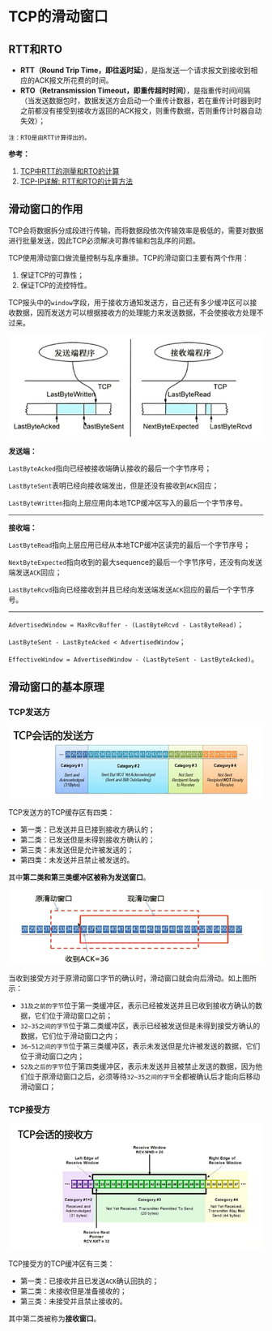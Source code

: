 # TCP的滑动窗口

## RTT和RTO

- **RTT（Round Trip Time，即往返时延）**，是指发送一个请求报文到接收到相应的ACK报文所花费的时间。
- **RTO（Retransmission Timeout，即重传超时时间）**，是指重传时间间隔（当发送数据包时，数据发送方会启动一个重传计数器，若在重传计时器到时之前都没有接受到接收方返回的ACK报文，则重传数据，否则重传计时器自动失效）；

`注：RTO是由RTT计算得出的。`

**参考：**

1.  [TCP中RTT的测量和RTO的计算](https://blog.csdn.net/zhangskd/article/details/7196707)
2. [TCP-IP详解: RTT和RTO的计算方法](https://blog.csdn.net/wdscq1234/article/details/52505191) 

## 滑动窗口的作用

TCP会将数据拆分成段进行传输，而将数据段依次传输效率是极低的，需要对数据进行批量发送，因此TCP必须解决可靠传输和包乱序的问题。

TCP使用滑动窗口做流量控制与乱序重排。TCP的滑动窗口主要有两个作用：

1. 保证TCP的可靠性；
2. 保证TCP的流控特性。

TCP报头中的`window`字段，用于接收方通知发送方，自己还有多少缓冲区可以接收数据，因而发送方可以根据接收方的处理能力来发送数据，不会使接收方处理不过来。

![1573039090797](assets/1573039090797.png)

**发送端：**

`LastByteAcked`指向已经被接收端确认接收的最后一个字节序号；

`LastByteSent`表明已经向接收端发出，但是还没有接收到`ACK`回应；

`LastByteWritten`指向上层应用向本地TCP缓冲区写入的最后一个字节序号。

---

**接收端：**

`LastByteRead`指向上层应用已经从本地TCP缓冲区读完的最后一个字节序号；

`NextByteExpected`指向收到的最大sequence的最后一个字节序号，还没有向发送端发送`ACK`回应；  

`LastByteRcvd`指向已经接收到并且已经向发送端发送`ACK`回应的最后一个字节序号。

---

`AdvertisedWindow = MaxRcvBuffer - (LastByteRcvd - LastByteRead)`；

`LastByteSent - LastByteAcked < AdvertisedWindow`；

`EffectiveWindow = AdvertisedWindow - (LastByteSent - LastByteAcked)`。

## 滑动窗口的基本原理

### TCP发送方

![1573042753718](assets/1573042753718.png)

TCP发送方的TCP缓存区有四类：

- 第一类：已发送并且已接到接收方确认的；
- 第二类：已发送但是未得到接收方确认的；
- 第三类：未发送但是允许被发送的；
- 第四类：未发送并且禁止被发送的。

其中**第二类和第三类缓冲区被称为发送窗口**。

![1573043111142](assets/1573043111142.png)

当收到接受方对于原滑动窗口字节的确认时，滑动窗口就会向后滑动。如上图所示：

- `31及之前的字节`位于第一类缓冲区，表示已经被发送并且已收到接收方确认的数据，它们位于滑动窗口之前；
- `32~35之间的字节`位于第二类缓冲区，表示已经被发送但是未得到接受方确认的数据，它们位于滑动窗口之内；
- `36~51之间的字节`位于第三类缓冲区，表示未发送但是允许被发送的数据，它们位于滑动窗口之内；
- `52及之后的字节`位于第四类缓冲区，表示未发送并且被禁止发送的数据，因为他们位于原滑动窗口之后，必须等待`32~35之间的字节`全都被确认后才能向后移动滑动窗口；

### TCP接受方

![1573043757890](assets/1573043757890.png)

TCP接受方的TCP缓冲区有三类：

- 第一类：已接收并且已发送`ACK`确认回执的；
- 第二类：未接收但是准备接收的；
- 第三类：未接受并且禁止接收的。

其中第二类被称为**接收窗口**。